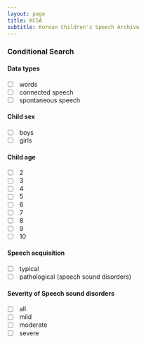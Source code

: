 ```yaml
---
layout: page
title: KCSA
subtitle: Korean Children's Speech Archive
---
```


### Conditional Search

#### Data types  

- [ ] &nbsp;words
- [ ] &nbsp;connected speech 
- [ ] &nbsp;spontaneous speech

#### Child sex  

- [ ] &nbsp;boys  
- [ ] &nbsp;girls

#### Child age

- [ ] &nbsp;2
- [ ] &nbsp;3
- [ ] &nbsp;4
- [ ] &nbsp;5
- [ ] &nbsp;6
- [ ] &nbsp;7
- [ ] &nbsp;8
- [ ] &nbsp;9
- [ ] &nbsp;10

#### Speech acquisition

- [ ] &nbsp;typical
- [ ] &nbsp;pathological (speech sound disorders)

#### Severity of Speech sound disorders

- [ ] &nbsp;all
- [ ] &nbsp;mild
- [ ] &nbsp;moderate
- [ ] &nbsp;severe
